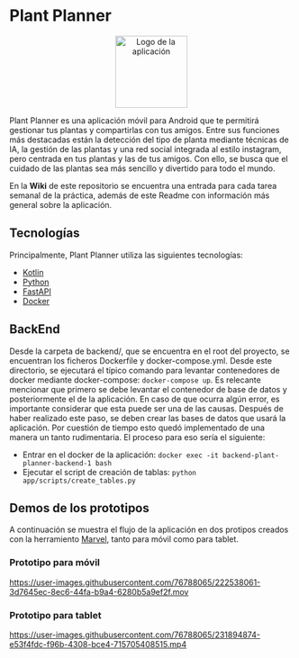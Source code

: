 # Plant Planner

<p align="center">
  <img src="https://github.com/anton-gendra/plant-planner/assets/78569753/18fe0fa8-d716-433a-bed1-34d29fe6246f" alt="Logo de la aplicación" width="128" height="128">
</p>

Plant Planner es una aplicación móvil para Android que te permitirá gestionar tus plantas y compartirlas con tus amigos. Entre sus funciones más destacadas están la detección del tipo de planta mediante técnicas de IA, la gestión de las plantas y una red social integrada al estilo instagram, pero centrada en tus plantas y las de tus amigos. Con ello, se busca que el cuidado de las plantas sea más sencillo y divertido para todo el mundo.

En la **Wiki** de este repositorio se encuentra una entrada para cada tarea semanal de la práctica, además de este Readme con información más general sobre la aplicación.

## Tecnologías

Principalmente, Plant Planner utiliza las siguientes tecnologías:

* [Kotlin](https://kotlinlang.org/)
* [Python](https://www.python.org/downloads/)
* [FastAPI](https://fastapi.tiangolo.com/)
* [Docker](https://www.docker.com/)

## BackEnd

Desde la carpeta de backend/, que se encuentra en el root del proyecto, se encuentran los ficheros Dockerfile y docker-compose.yml. Desde este directorio, se ejecutará el típico comando para levantar contenedores de docker mediante docker-compose: `docker-compose up`. Es relecante mencionar que primero se debe levantar el contenedor de base de datos y posteriormente el de la aplicación. En caso de que ocurra algún error, es importante considerar que esta puede ser una de las causas.
Después de haber realizado este paso, se deben crear las bases de datos que usará la aplicación. Por cuestión de tiempo esto quedó implementado de una manera un tanto rudimentaria. El proceso para eso sería el siguiente:
- Entrar en el docker de la aplicación: `docker exec -it backend-plant-planner-backend-1 bash`
- Ejecutar el script de creación de tablas: `python app/scripts/create_tables.py`

## Demos de los prototipos

A continuación se muestra el flujo de la aplicación en dos protipos creados con la herramiento [Marvel](https://marvelapp.com/), tanto para móvil como para tablet.

### Prototipo para móvil

https://user-images.githubusercontent.com/76788065/222538061-3d7645ec-8ec6-44fa-b9a4-6280b5a9ef2f.mov

### Prototipo para tablet

https://user-images.githubusercontent.com/76788065/231894874-e53f4fdc-f96b-4308-bce4-715705408515.mp4



